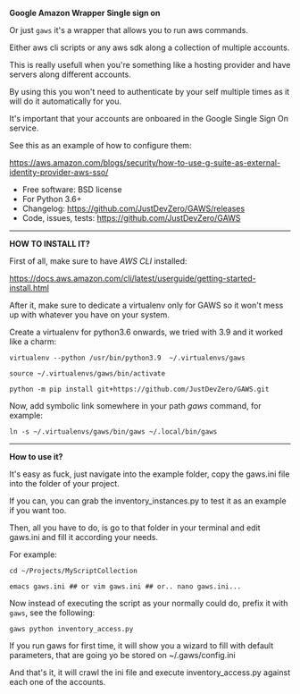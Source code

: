 **Google Amazon Wrapper Single sign on**

Or just `gaws` it's a wrapper that allows you to run aws commands.

Either aws cli scripts or any aws sdk along a collection of multiple accounts.

This is really usefull when you're something like a hosting provider and have servers along different accounts.

By using this you won't need to authenticate by your self multiple times as it will do it automatically for you.

It's important that your accounts are onboared in the Google Single Sign On service.

See this as an example of how to configure them:

https://aws.amazon.com/blogs/security/how-to-use-g-suite-as-external-identity-provider-aws-sso/



* Free software: BSD license
* For Python 3.6+
* Changelog: https://github.com/JustDevZero/GAWS/releases
* Code, issues, tests: https://github.com/JustDevZero/GAWS


----

**HOW TO INSTALL IT?**

First of all, make sure to have *AWS CLI* installed:

https://docs.aws.amazon.com/cli/latest/userguide/getting-started-install.html


After it, make sure to dedicate a virtualenv only for GAWS so it won't mess up with whatever you have on your system.


Create a virtualenv for python3.6 onwards, we tried with 3.9 and it worked like a charm:

```virtualenv --python /usr/bin/python3.9  ~/.virtualenvs/gaws```

```source ~/.virtualenvs/gaws/bin/activate```

```python -m pip install git+https://github.com/JustDevZero/GAWS.git```

Now, add symbolic link somewhere in your path *gaws* command, for example:

```ln -s ~/.virtualenvs/gaws/bin/gaws ~/.local/bin/gaws```

----

**How to use it?**

It's easy as fuck, just navigate into the example folder, copy the gaws.ini file into the folder of your project.

If you can, you can grab the inventory_instances.py to test it as an example if you want too.

Then, all you have to do, is go to that folder in your terminal and edit gaws.ini and fill it according your needs.

For example:

```cd ~/Projects/MyScriptCollection```

```emacs gaws.ini ## or vim gaws.ini ## or.. nano gaws.ini...```

 Now instead of executing the script as your normally could do, prefix it with `gaws`, see the following:

```gaws python inventory_access.py```

If you run gaws for first time, it will show you a wizard to fill with default parameters, that are going yo be stored on ~/.gaws/config.ini

And that's it, it will crawl the ini file and execute inventory_access.py against each one of the accounts.

